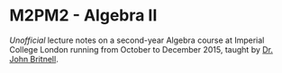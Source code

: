 # M2PM2 - Algebra II
*Unofficial* lecture notes on a second-year Algebra course at Imperial College London running from October to December 2015, taught by [Dr. John Britnell](http://wwwf.imperial.ac.uk/~jbritnel/).
